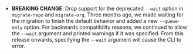 - __BREAKING CHANGE__: Drop support for the deprecated `--wait` option in `migrate-repo` and `migrate-org`. Three months ago, we made waiting for the migration to finish the default behavior and added a new `--queue-only` option. For backwards compatibility reasons, we continued to allow the `--wait` argument and printed warnings if it was specified. From this release onwards, specifying the `--wait` argument will cause the CLI to error.
